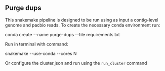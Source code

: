 ## Purge dups

This snakemake pipeline is designed to be run using as input a contig-level genome and pacbio reads. To create the necessary conda environment run:

conda create --name purge-dups --file requirements.txt

Run in terminal with command:

snakemake --use-conda --cores N

Or configure the cluster.json and run using the `run_cluster` command
